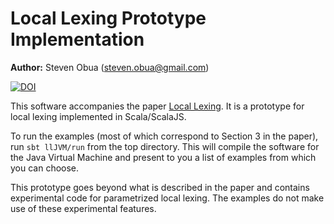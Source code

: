 # Local Lexing Prototype Implementation

**Author:** Steven Obua (steven.obua@gmail.com)

[![DOI](https://zenodo.org/badge/81583725.svg)](https://zenodo.org/badge/latestdoi/81583725)

This software accompanies the paper [Local Lexing](http://www.proofpeer.net/papers/locallexing). It is a prototype for local lexing implemented in Scala/ScalaJS. 

To run the examples (most of which correspond to Section 3 in the paper), run `sbt llJVM/run` from the top directory. This will compile the software for the Java Virtual Machine and present to you a list of examples from which you can choose. 

This prototype goes beyond what is described in the paper and contains experimental code for parametrized local lexing. The examples do not make use of these experimental features.
